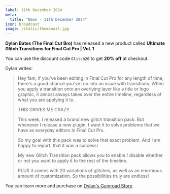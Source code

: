 ```yaml
---
label: 11th December 2024
meta:
  title: "News - 11th December 2024"
icon: broadcast
image: /static/thumbnail.jpg
---
```


**Dylan Bates (The Final Cut Bro)** has released a new product called **Ultimate Glitch Transitions for Final Cut Pro | Vol. 1**

You can use the discount code `Glitch20` to get **20% off** at checkout.

Dylan writes:

> Hey fam, if you've been editing in Final Cut Pro for any length of time, there's a good chance you've run into an issue with transitions. When you apply a transition onto an overlying layer like a title or logo graphic, it almost always takes over the entire timeline, regardless of what you are applying it to.
>
> THIS DRIVES ME CRAZY.
>
> This week, I released a brand new glitch transition pack. But whenever I release a new plugin, I want it to solve problems that we have as everyday editors in Final Cut Pro.
>
> So my goal with this pack was to solve that exact problem. And I am happy to report, that it was a success!
>
> My new Glitch Transition pack allows you to enable / disable whether or not you want to apply it to the rest of the timeline.
>
> PLUS it comes with 20 variations of glitches, as well as an enormous amount of customization. So the possibilities truly are endless!

You can learn more and purchase on [Dylan's Gumroad Store](https://thefinalcutbro.gumroad.com/l/Glitches).